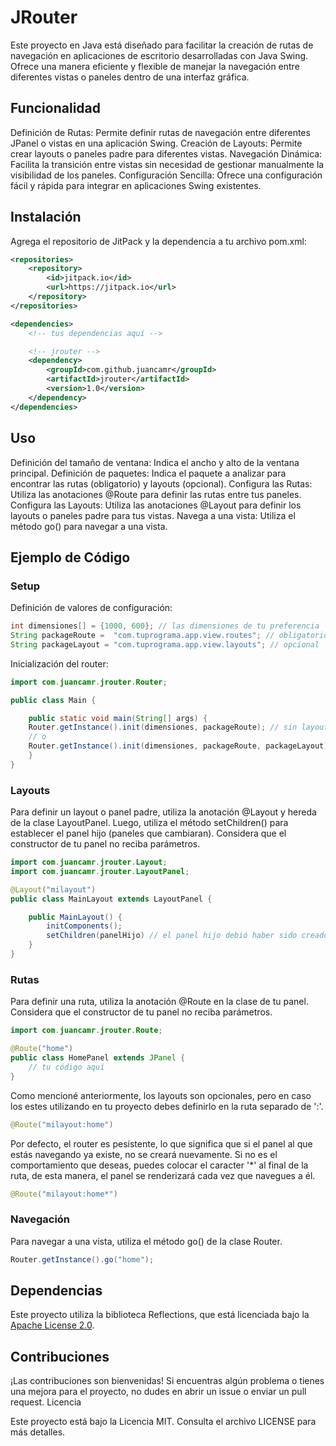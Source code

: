 # JRouter

Este proyecto en Java está diseñado para facilitar la creación de rutas de navegación en aplicaciones de escritorio desarrolladas con Java Swing. Ofrece una manera eficiente y flexible de manejar la navegación entre diferentes vistas o paneles dentro de una interfaz gráfica.

## Funcionalidad

Definición de Rutas: Permite definir rutas de navegación entre diferentes JPanel o vistas en una aplicación Swing.
Creación de Layouts: Permite crear layouts o paneles padre para diferentes vistas.
Navegación Dinámica: Facilita la transición entre vistas sin necesidad de gestionar manualmente la visibilidad de los paneles.
Configuración Sencilla: Ofrece una configuración fácil y rápida para integrar en aplicaciones Swing existentes.

## Instalación

Agrega el repositorio de JitPack y la dependencia a tu archivo pom.xml:

```xml
<repositories>
    <repository>
        <id>jitpack.io</id>
        <url>https://jitpack.io</url>
    </repository>
</repositories>

<dependencies>
    <!-- tus dependencias aquí -->

    <!-- jrouter -->
	<dependency>
	    <groupId>com.github.juancamr</groupId>
	    <artifactId>jrouter</artifactId>
	    <version>1.0</version>
	</dependency>
</dependencies>
```

## Uso

Definición del tamaño de ventana: Indica el ancho y alto de la ventana principal.
Definición de paquetes: Indica el paquete a analizar para encontrar las rutas (obligatorio) y layouts (opcional).
Configura las Rutas: Utiliza las anotaciones @Route para definir las rutas entre tus paneles.
Configura las Layouts: Utiliza las anotaciones @Layout para definir los layouts o paneles padre para tus vistas.
Navega a una vista: Utiliza el método go() para navegar a una vista.

## Ejemplo de Código

### Setup

Definición de valores de configuración:

```java
int dimensiones[] = {1000, 600}; // las dimensiones de tu preferencia
String packageRoute =  "com.tuprograma.app.view.routes"; // obligatorio
String packageLayout = "com.tuprograma.app.view.layouts"; // opcional
```

Inicialización del router:

```java
import com.juancamr.jrouter.Router;

public class Main {

    public static void main(String[] args) {
	Router.getInstance().init(dimensiones, packageRoute); // sin layouts
	// o
	Router.getInstance().init(dimensiones, packageRoute, packageLayout); // con layouts
    }
}
```

### Layouts

Para definir un layout o panel padre, utiliza la anotación @Layout y hereda de la clase LayoutPanel.
Luego, utiliza el método setChildren() para establecer el panel hijo (paneles que cambiaran).
Considera que el constructor de tu panel no reciba parámetros.

```java
import com.juancamr.jrouter.Layout;
import com.juancamr.jrouter.LayoutPanel;

@Layout("milayout")
public class MainLayout extends LayoutPanel {

    public MainLayout() {
        initComponents();
        setChildren(panelHijo) // el panel hijo debió haber sido creado previamente
    }
}
```

### Rutas

Para definir una ruta, utiliza la anotación @Route en la clase de tu panel.
Considera que el constructor de tu panel no reciba parámetros.

```java
import com.juancamr.jrouter.Route;

@Route("home")
public class HomePanel extends JPanel {
    // tu código aquí
}
```

Como mencioné anteriormente, los layouts son opcionales, pero en caso los estes utilizando en tu proyecto debes definirlo en la ruta separado de ':'.

```java
@Route("milayout:home")
```

Por defecto, el router es pesistente, lo que significa que si el panel al que estás navegando ya existe, no se creará nuevamente.
Si no es el comportamiento que deseas, puedes colocar el caracter '*' al final de la ruta, de esta manera, el panel se renderizará cada vez que navegues a él.

```java
@Route("milayout:home*")
```

### Navegación

Para navegar a una vista, utiliza el método go() de la clase Router.

```java
Router.getInstance().go("home");
```

## Dependencias

Este proyecto utiliza la biblioteca Reflections, que está licenciada bajo la [Apache License 2.0](https://www.apache.org/licenses/LICENSE-2.0).

## Contribuciones

¡Las contribuciones son bienvenidas! Si encuentras algún problema o tienes una mejora para el proyecto, no dudes en abrir un issue o enviar un pull request.
Licencia

Este proyecto está bajo la Licencia MIT. Consulta el archivo LICENSE para más detalles.
